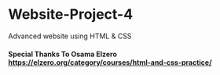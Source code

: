 # Website-Project-4
Advanced website using HTML &amp; CSS 


#### Special Thanks To Osama Elzero https://elzero.org/category/courses/html-and-css-practice/

